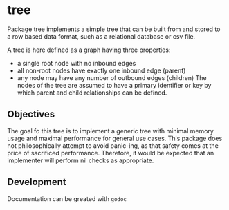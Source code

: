 # tree

Package tree implements a simple tree that can be built from and stored to a
row based data format, such as a relational database or csv file.

A tree is here defined as a graph having three properties:
  - a single root node with no inbound edges
  - all non-root nodes have exactly one inbound edge (parent)
  - any node may have any number of outbound edges (children)
The nodes of the tree are assumed to have a primary identifier or key by
which parent and child relationships can be defined.

## Objectives

The goal fo this tree is to implement a generic tree with minimal memory usage and maximal performance for general use cases. This package does not philosophically attempt to avoid panic-ing, as that safety comes at the price of sacrificed performance. Therefore, it would be expected that an implementer will perform nil checks as appropriate. 

## Development

Documentation can be greated with `godoc`